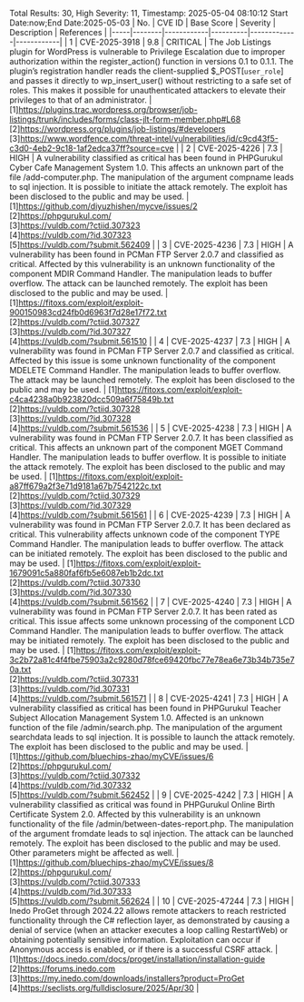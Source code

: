 Total Results: 30, High Severity: 11, Timestamp: 2025-05-04 08:10:12
Start Date:now;End Date:2025-05-03
| No. | CVE ID | Base Score | Severity | Description | References |
|-----|--------|------------|----------|-------------|------------|
| 1 | CVE-2025-3918 | 9.8  | CRITICAL | The Job Listings plugin for WordPress is vulnerable to Privilege Escalation due to improper authorization within the register_action() function in versions 0.1 to 0.1.1. The plugin’s registration handler reads the client-supplied $_POST[`user_role`] and passes it directly to wp_insert_user() without restricting to a safe set of roles.  This makes it possible for unauthenticated attackers to elevate their privileges to that of an administrator. | [1]https://plugins.trac.wordpress.org/browser/job-listings/trunk/includes/forms/class-jlt-form-member.php#L68<br>[2]https://wordpress.org/plugins/job-listings/#developers<br>[3]https://www.wordfence.com/threat-intel/vulnerabilities/id/c9cd43f5-c3d0-4eb2-9c18-1af2edca37ff?source=cve |
| 2 | CVE-2025-4226 | 7.3  | HIGH | A vulnerability classified as critical has been found in PHPGurukul Cyber Cafe Management System 1.0. This affects an unknown part of the file /add-computer.php. The manipulation of the argument compname leads to sql injection. It is possible to initiate the attack remotely. The exploit has been disclosed to the public and may be used. | [1]https://github.com/diyuzhishen/mycve/issues/2<br>[2]https://phpgurukul.com/<br>[3]https://vuldb.com/?ctiid.307323<br>[4]https://vuldb.com/?id.307323<br>[5]https://vuldb.com/?submit.562409 |
| 3 | CVE-2025-4236 | 7.3  | HIGH | A vulnerability has been found in PCMan FTP Server 2.0.7 and classified as critical. Affected by this vulnerability is an unknown functionality of the component MDIR Command Handler. The manipulation leads to buffer overflow. The attack can be launched remotely. The exploit has been disclosed to the public and may be used. | [1]https://fitoxs.com/exploit/exploit-900150983cd24fb0d6963f7d28e17f72.txt<br>[2]https://vuldb.com/?ctiid.307327<br>[3]https://vuldb.com/?id.307327<br>[4]https://vuldb.com/?submit.561510 |
| 4 | CVE-2025-4237 | 7.3  | HIGH | A vulnerability was found in PCMan FTP Server 2.0.7 and classified as critical. Affected by this issue is some unknown functionality of the component MDELETE Command Handler. The manipulation leads to buffer overflow. The attack may be launched remotely. The exploit has been disclosed to the public and may be used. | [1]https://fitoxs.com/exploit/exploit-c4ca4238a0b923820dcc509a6f75849b.txt<br>[2]https://vuldb.com/?ctiid.307328<br>[3]https://vuldb.com/?id.307328<br>[4]https://vuldb.com/?submit.561536 |
| 5 | CVE-2025-4238 | 7.3  | HIGH | A vulnerability was found in PCMan FTP Server 2.0.7. It has been classified as critical. This affects an unknown part of the component MGET Command Handler. The manipulation leads to buffer overflow. It is possible to initiate the attack remotely. The exploit has been disclosed to the public and may be used. | [1]https://fitoxs.com/exploit/exploit-a87ff679a2f3e71d9181a67b7542122c.txt<br>[2]https://vuldb.com/?ctiid.307329<br>[3]https://vuldb.com/?id.307329<br>[4]https://vuldb.com/?submit.561561 |
| 6 | CVE-2025-4239 | 7.3  | HIGH | A vulnerability was found in PCMan FTP Server 2.0.7. It has been declared as critical. This vulnerability affects unknown code of the component TYPE Command Handler. The manipulation leads to buffer overflow. The attack can be initiated remotely. The exploit has been disclosed to the public and may be used. | [1]https://fitoxs.com/exploit/exploit-1679091c5a880faf6fb5e6087eb1b2dc.txt<br>[2]https://vuldb.com/?ctiid.307330<br>[3]https://vuldb.com/?id.307330<br>[4]https://vuldb.com/?submit.561562 |
| 7 | CVE-2025-4240 | 7.3  | HIGH | A vulnerability was found in PCMan FTP Server 2.0.7. It has been rated as critical. This issue affects some unknown processing of the component LCD Command Handler. The manipulation leads to buffer overflow. The attack may be initiated remotely. The exploit has been disclosed to the public and may be used. | [1]https://fitoxs.com/exploit/exploit-3c2b72a81c4f4fbe75903a2c9280d78fce69420fbc77e78ea6e73b34b735e70a.txt<br>[2]https://vuldb.com/?ctiid.307331<br>[3]https://vuldb.com/?id.307331<br>[4]https://vuldb.com/?submit.561571 |
| 8 | CVE-2025-4241 | 7.3  | HIGH | A vulnerability classified as critical has been found in PHPGurukul Teacher Subject Allocation Management System 1.0. Affected is an unknown function of the file /admin/search.php. The manipulation of the argument searchdata leads to sql injection. It is possible to launch the attack remotely. The exploit has been disclosed to the public and may be used. | [1]https://github.com/bluechips-zhao/myCVE/issues/6<br>[2]https://phpgurukul.com/<br>[3]https://vuldb.com/?ctiid.307332<br>[4]https://vuldb.com/?id.307332<br>[5]https://vuldb.com/?submit.562452 |
| 9 | CVE-2025-4242 | 7.3  | HIGH | A vulnerability classified as critical was found in PHPGurukul Online Birth Certificate System 2.0. Affected by this vulnerability is an unknown functionality of the file /admin/between-dates-report.php. The manipulation of the argument fromdate leads to sql injection. The attack can be launched remotely. The exploit has been disclosed to the public and may be used. Other parameters might be affected as well. | [1]https://github.com/bluechips-zhao/myCVE/issues/8<br>[2]https://phpgurukul.com/<br>[3]https://vuldb.com/?ctiid.307333<br>[4]https://vuldb.com/?id.307333<br>[5]https://vuldb.com/?submit.562624 |
| 10 | CVE-2025-47244 | 7.3  | HIGH | Inedo ProGet through 2024.22 allows remote attackers to reach restricted functionality through the C# reflection layer, as demonstrated by causing a denial of service (when an attacker executes a loop calling RestartWeb) or obtaining potentially sensitive information. Exploitation can occur if Anonymous access is enabled, or if there is a successful CSRF attack. | [1]https://docs.inedo.com/docs/proget/installation/installation-guide<br>[2]https://forums.inedo.com<br>[3]https://my.inedo.com/downloads/installers?product=ProGet<br>[4]https://seclists.org/fulldisclosure/2025/Apr/30 |
